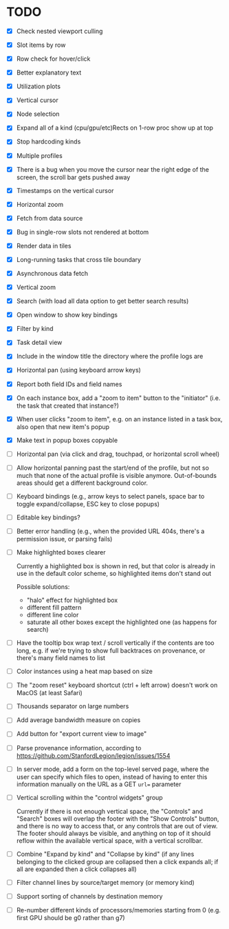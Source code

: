 # TODO

- [x] Check nested viewport culling
- [x] Slot items by row
- [x] Row check for hover/click
- [x] Better explanatory text
- [x] Utilization plots
- [x] Vertical cursor
- [x] Node selection
- [x] Expand all of a kind (cpu/gpu/etc)Rects on 1-row proc show up at top
- [x] Stop hardcoding kinds
- [x] Multiple profiles
- [x] There is a bug when you move the cursor near the right edge of the screen, the scroll bar gets pushed away
- [x] Timestamps on the vertical cursor
- [x] Horizontal zoom
- [x] Fetch from data source
- [x] Bug in single-row slots not rendered at bottom
- [x] Render data in tiles
- [x] Long-running tasks that cross tile boundary
- [x] Asynchronous data fetch
- [x] Vertical zoom
- [x] Search (with load all data option to get better search results)
- [x] Open window to show key bindings
- [x] Filter by kind
- [x] Task detail view
- [x] Include in the window title the directory where the profile logs are
- [X] Horizontal pan (using keyboard arrow keys)
- [x] Report both field IDs and field names
- [x] On each instance box, add a "zoom to item" button to the "initiator" (i.e. the task that created that instance?)
- [x] When user clicks "zoom to item", e.g. on an instance listed in a task box, also open that new item's popup
- [x] Make text in popup boxes copyable
- [ ] Horizontal pan (via click and drag, touchpad, or horizontal scroll wheel)
- [ ] Allow horizontal panning past the start/end of the profile, but not so much that none of the actual profile is visible anymore. Out-of-bounds areas should get a different background color.
- [ ] Keyboard bindings (e.g., arrow keys to select panels, space bar to toggle expand/collapse, ESC key to close popups)
- [ ] Editable key bindings?
- [ ] Better error handling (e.g., when the provided URL 404s, there's a permission issue, or parsing fails)
- [ ] Make highlighted boxes clearer

  Currently a highlighted box is shown in red, but that color is already in use in the default color scheme, so highlighted items don't stand out

  Possible solutions:

  - "halo" effect for highlighted box
  - different fill pattern
  - different line color
  - saturate all other boxes except the highlighted one (as happens for search)

- [ ] Have the tooltip box wrap text / scroll vertically if the contents are too long,
      e.g. if we're trying to show full backtraces on provenance, or there's many field names to list
- [ ] Color instances using a heat map based on size
- [ ] The "zoom reset" keyboard shortcut (ctrl + left arrow) doesn't work on MacOS (at least Safari)
- [ ] Thousands separator on large numbers
- [ ] Add average bandwidth measure on copies
- [ ] Add button for "export current view to image"
- [ ] Parse provenance information, according to https://github.com/StanfordLegion/legion/issues/1554
- [ ] In server mode, add a form on the top-level served page, where the user can specify which files to open, instead of having to enter this information manually on the URL as a GET `url=` parameter
- [ ] Vertical scrolling within the "control widgets" group

  Currently if there is not enough vertical space, the "Controls" and "Search" boxes will overlap the footer with the "Show Controls" button, and there is no way to access that, or any controls that are out of view. The footer should always be visible, and anything on top of it should reflow within the available vertical space, with a vertical scrollbar.

- [ ] Combine "Expand by kind" and "Collapse by kind" (if any lines belonging to the clicked group are collapsed then a click expands all; if all are expanded then a click collapses all)
- [ ] Filter channel lines by source/target memory (or memory kind)
- [ ] Support sorting of channels by destination memory
- [ ] Re-number different kinds of processors/memories starting from 0 (e.g. first GPU should be g0 rather than g7)
